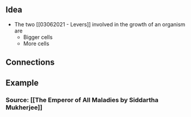 ## Idea
- The two [[03062021 - Levers]] involved in the growth of an organism are
	- Bigger cells
	- More cells


## Connections

## Example


### Source: [[The Emperor of All Maladies by Siddartha Mukherjee]]